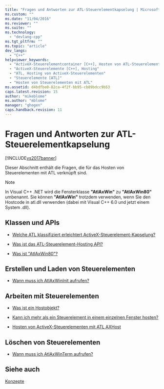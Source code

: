 ```yaml
---
title: "Fragen und Antworten zur ATL-Steuerelementkapselung | Microsoft Docs"
ms.custom: ""
ms.date: "11/04/2016"
ms.reviewer: ""
ms.suite: ""
ms.technology: 
  - "devlang-cpp"
ms.tgt_pltfrm: ""
ms.topic: "article"
dev_langs: 
  - "C++"
helpviewer_keywords: 
  - "ActiveX-Steuerelementcontainer [C++], Hosten von ATL-Steuerelementen"
  - "ActiveX-Steuerelemente [C++], Hosting"
  - "ATL, Hosting von ActiveX-Steuerelementen"
  - "Steuerelemente [ATL]"
  - "Hosten von Steuerelementen mit ATL"
ms.assetid: d4bdfbe0-82ca-4f2f-bb95-cb89bdcc9b53
caps.latest.revision: 15
author: "mikeblome"
ms.author: "mblome"
manager: "ghogen"
caps.handback.revision: 11
---
```

# Fragen und Antworten zur ATL-Steuerelementkapselung
[!INCLUDE[vs2017banner](../assembler/inline/includes/vs2017banner.md)]

Dieser Abschnitt enthält die Fragen, die für das Hosten von Steuerelementen mit ATL verknüpft sind.  
  
> [!NOTE]
>  In Visual C\+\+ .NET wird die Fensterklasse **"AtlAxWin"** zu **"AtlAxWin80"** umbenannt.  Sie können **"AtlAxWin"** trotzdem verwenden, wenn Sie den Hostcode in atl.dll verwenden \(dabei mit Visual C\+\+ 6.0 und jetzt einem System .dll\).  
  
## Klassen und APIs  
  
-   [Welche ATL klassifiziert erleichtert ActiveX\-Steuerelement\-Kapselung?](../atl/which-atl-classes-facilitate-activex-control-containment-q.md)  
  
-   [Was ist das ATL\-Steuerelement\-Hosting API?](../atl/what-is-the-atl-control-hosting-api-q.md)  
  
-   [Was ist "AtlAxWin80"?](../atl/what-is-atlaxwin100-q.md)  
  
## Erstellen und Laden von Steuerelementen  
  
-   [Wann muss ich AtlAxWinInit aufrufen?](../atl/when-do-i-need-to-call-atlaxwininit-q.md)  
  
## Arbeiten mit Steuerelementen  
  
-   [Was ist ein Hostobjekt?](../atl/what-is-a-host-object-q.md)  
  
-   [Kann ich mehr als ein Steuerelement in einem einzelnen Fenster hosten?](../atl/can-i-host-more-than-one-control-in-a-single-window-q.md)  
  
-   [Hosten von ActiveX\-Steuerelementen mit ATL AXHost](../atl/hosting-activex-controls-using-atl-axhost.md)  
  
## Löschen von Steuerelementen  
  
-   [Wann muss ich AtlAxWinTerm aufrufen?](../atl/when-do-i-need-to-call-atlaxwinterm-q.md)  
  
## Siehe auch  
 [Konzepte](../atl/active-template-library-atl-concepts.md)